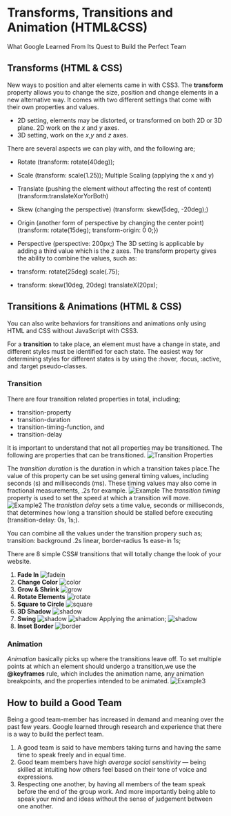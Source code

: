 # Transforms, Transitions and Animation (HTML&CSS)

 What Google Learned From Its Quest to Build the Perfect Team

## Transforms (HTML & CSS)

New ways to position and alter elements came in with CSS3. The **transform** property allows you to change the size, position and change elements in a new alternative way. It comes with two different settings that come with their own properties and values.

- 2D setting, elements may be distorted, or transformed on both 2D or 3D plane. 2D work on the *x* and *y* axes.
- 3D setting, work on the *x*,*y* and *z* axes.

There are several aspects we can play with, and the following are;

- Rotate (transform: rotate(40deg));
- Scale (transform: scale(1.25)); Multiple Scaling (applying the x and y)
- Translate (pushing the element without affecting the rest of content) (transform:translateXorYorBoth)
- Skew (changing the perspective) (transform: skew(5deg, -20deg);)
- Origin (another form of perspective by changing the center point) (transform: rotate(15deg); transform-origin: 0 0;})
- Perspective (perspective: 200px;)
 The 3D setting is applicable by adding a third value which is the z axes.
The transform property gives the ability to combine the values, such as:

- transform: rotate(25deg) scale(.75);
- transform: skew(10deg, 20deg) translateX(20px);

## Transitions & Animations (HTML & CSS)

You can also write behaviors for transitions and animations only using HTML and CSS without JavaScript with CSS3.

For a **transition** to take place, an element must have a change in state, and different styles must be identified for each state. The easiest way for determining styles for different states is by using the :hover, :focus, :active, and :target pseudo-classes.

### Transition

There are four transition related properties in total, including;

- transition-property
- transition-duration
- transition-timing-function, and
- transition-delay

It is important to understand that not all properties may be transitioned. The following are properties that can be transitioned.
![Transition Properties](img/trans-prop.png)

The *transition duration* is the duration in which a transition takes place.The value of this property can be set using general timing values, including seconds (s) and milliseconds (ms). These timing values may also come in fractional measurements, .2s for example.
![Example](img/class14img.png)
The *transition timing* property is used to set the speed at which a transition will move.
![Example2](img/example2.png)
The *tranistion delay* sets a time value, seconds or milliseconds, that determines how long a transition should be stalled before executing (transition-delay: 0s, 1s;).

You can combine all the values under the transition propery such as; transition: background .2s linear, border-radius 1s ease-in 1s;

There are 8 simple CSS# transitions that will totally change the look of your website.

1. **Fade In**
![fadein](img/fadeIn.png)
2. **Change Color**
![color](img/changecolor.png)
3. **Grow & Shrink**
![grow](img/growNshrink.png)
4. **Rotate Elements**
![rotate](img/rotate.png)
5. **Square to Circle**
![square](img/square.png)
6. **3D Shadow**
![shadow](img/shadow.png)
7. **Swing**
![shadow](img/swing1.png)
![shadow](img/swing2.png)
Applying the animation;
![shadow](img/swing3.png)
8. **Inset Border**
![border](img/border.png)


### Animation

*Animation* basically picks up where the transitions leave off.
To set multiple points at which an element should undergo a transition,we use the **@keyframes** rule, which includes the animation name, any animation breakpoints, and the properties intended to be animated.
![Example3](img/exmple3.png)

## How to build a Good Team

Being a good team-member has increased in demand and meaning over the past few years. Google learned through research and experience that there is a way to build the perfect team.

1. A good team is said to have members taking turns and having the same time to speak freely and in equal time.
2. Good team members have high *average social sensitivity* — being skilled at intuiting how others feel based on their tone of voice and expressions.
3. Respecting one another, by having all members of the team speak before the end of the group work. And more importantly being able to speak your mind and ideas without the sense of judgement between one another.
